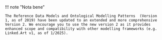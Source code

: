 !!! note "Nota bene"

    The Reference Data Models and Ontological Modelling Patterns  (Version 1, as of 2019) have been updated to an extended and more comprehensive Version 2. We encourage you to use the new version 2 as it provides enhanced scope and compatibility with other modelling frameworks (e.g. Linked.Art v1, as of 1/2025). 
